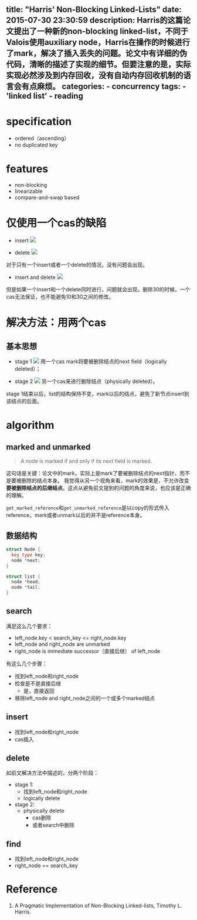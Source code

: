 title: "Harris' Non-Blocking Linked-Lists"
date: 2015-07-30 23:30:59
description: Harris的这篇论文提出了一种新的non-blocking linked-list，不同于Valois使用auxiliary node，Harris在操作的时候进行了mark，解决了插入丢失的问题。论文中有详细的伪代码，清晰的描述了实现的细节。但要注意的是，实际实现必然涉及到内存回收，没有自动内存回收机制的语言会有点麻烦。
categories:
    - concurrency
tags:
    - 'linked list'
    - reading
---

# specification

* ordered（ascending）
* no duplicated key

# features

* non-blocking
* linearizable
* compare-and-swap based

# 仅使用一个cas的缺陷

* insert
    ![](media/2015/15307208257604/harris_single_insert.png)

* delete
    ![](media/2015/15307208257604/harris_single_delete.png)

对于只有一个insert或者一个delete的情况，没有问题会出现。

* insert and delete
    ![](media/2015/15307208257604/harris_insert_and_delete.png)

但是如果一个insert和一个delete同时进行，问题就会出现。删除30的时候，一个cas无法保证，也不能避免10和30之间的修改。

# 解决方法：用两个cas

## 基本思想

* stage 1
    ![](media/2015/15307208257604/harris_logically_delete.png)
    用一个cas mark将要被删除结点的next field（logically deleted）；

* stage 2
    ![](media/2015/15307208257604/harris_physically_delete.png)
    另一个cas来进行删除结点（physically deleted）。

stage 1结束以后，list的结构保持不变，mark以后的结点，避免了新节点insert到该结点的后面。

# algorithm

## marked and unmarked

> A node is marked if and only if its next field is marked.

这句话是关键：论文中的mark，实际上是mark了要被删除结点的next指针，而不是要被删除的结点本身。
我觉得从另一个视角来看，mark的效果是，不允许改变**要被删除结点的后继结点**。这点从避免前文提到的问题的角度来说，也应该是正确的理解。

`get_marked_reference`和`get_unmarked_reference`是以copy的形式传入reference，mark或者unmark以后的并不是reference本身。

## 数据结构

```cpp
struct Node {
  key_type key;
  node *next;
}

struct list {
  node *head;
  node *tail;
}
```

## search

满足这么几个要求：

* left_node.key < search_key <= right_node.key
* left_node and right_node are unmarked
* right_node is immediate successor（直接后继） of left_node

有这么几个步骤：

* 找到left_node和right_node
* 检查是不是直接后继
  * 是，直接返回
* 移除left_node and right_node之间的一个或多个marked结点

## insert

* 找到left_node和right_node
* cas插入

## delete

如前文解决方法中描述的，分两个阶段：

* stage 1:
  * 找到left_node和right_node
  * logically delete
* stage 2:
  * physically delete
    * cas删除
    * 或者search中删除

## find

* 找到left_node和right_node
* right_node == search_key

# Reference

1. A Pragmatic Implementation of Non-Blocking Linked-lists, Timothy L. Harris.
